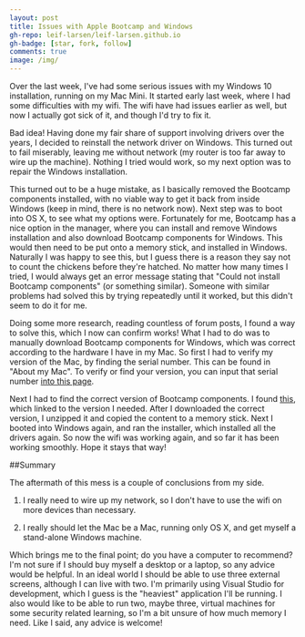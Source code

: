 ```yaml
---
layout: post
title: Issues with Apple Bootcamp and Windows
gh-repo: leif-larsen/leif-larsen.github.io
gh-badge: [star, fork, follow]
comments: true
image: /img/
---
```

    
Over the last week, I've had some serious issues with my Windows 10 installation, running on my Mac Mini. It started early last week, where I had some difficulties with my wifi. The wifi have had issues earlier as well, but now I actually got sick of it, and though I'd try to fix it.

Bad idea! Having done my fair share of support involving drivers over the years, I decided to reinstall the network driver on Windows. This turned out to fail miserably, leaving me without network (my router is too far away to wire up the machine). Nothing I tried would work, so my next option was to repair the Windows installation. 

This turned out to be a huge mistake, as I basically removed the Bootcamp components installed, with no viable way to get it back from inside Windows (keep in mind, there is no network now). Next step was to boot into OS X, to see what my options were. Fortunately for me, Bootcamp has a nice option in the manager, where you can install and remove Windows installation and also download Bootcamp components for Windows. This would then need to be put onto a memory stick, and installed in Windows. Naturally I was happy to see this, but I guess there is a reason they say not to count the chickens before they're hatched. No matter how many times I tried, I would always get an error message stating that "Could not install Bootcamp components" (or something similar). Someone with similar problems had solved this by trying repeatedly until it worked, but this didn't seem to do it for me.

Doing some more research, reading countless of forum posts, I found a way to solve this, which I now can confirm works! What I had to do was to manually download Bootcamp components for Windows, which was correct according to the hardware I have in my Mac. So first I had to verify my version of the Mac, by finding the serial number. This can be found in "About my Mac". To verify or find your version, you can input that serial number [into this page](http://www.everymac.com/ultimate-mac-lookup/).

Next I had to find the correct version of Bootcamp components. I found [this](https://support.apple.com/downloads/macoscomponents), which linked to the version I needed. After I downloaded the correct version, I unzipped it and copied the content to a memory stick. Next I booted into Windows again, and ran the installer, which installed all the drivers again. So now the wifi was working again, and so far it has been working smoothly. Hope it stays that way! 

##Summary

The aftermath of this mess is a couple of conclusions from my side. 

1. I really need to wire up my network, so I don't have to use the wifi on more devices than necessary.

2. I really should let the Mac be a Mac, running only OS X, and get myself a stand-alone Windows machine. 

Which brings me to the final point; do you have a computer to recommend? I'm not sure if I should buy myself a desktop or a laptop, so any advice would be helpful. In an ideal world I should be able to use three external screens, although I can live with two. I'm primarily using Visual Studio for development, which I guess is the "heaviest" application I'll be running. I also would like to be able to run two, maybe three, virtual machines for some security related learning, so I'm a bit unsure of how much memory I need. Like I said, any advice is welcome!

